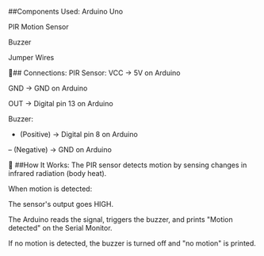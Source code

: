 ##Components Used:
Arduino Uno

PIR Motion Sensor

Buzzer

Jumper Wires

🔌## Connections:
PIR Sensor:
VCC → 5V on Arduino

GND → GND on Arduino

OUT → Digital pin 13 on Arduino

Buzzer:
+ (Positive) → Digital pin 8 on Arduino

– (Negative) → GND on Arduino

🧠 ##How It Works:
The PIR sensor detects motion by sensing changes in infrared radiation (body heat).

When motion is detected:

The sensor's output goes HIGH.

The Arduino reads the signal, triggers the buzzer, and prints "Motion detected" on the Serial Monitor.

If no motion is detected, the buzzer is turned off and "no motion" is printed.
